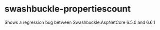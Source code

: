 # swashbuckle-propertiescount
Shows a regression bug between Swashbuckle.AspNetCore 6.5.0 and 6.6.1
